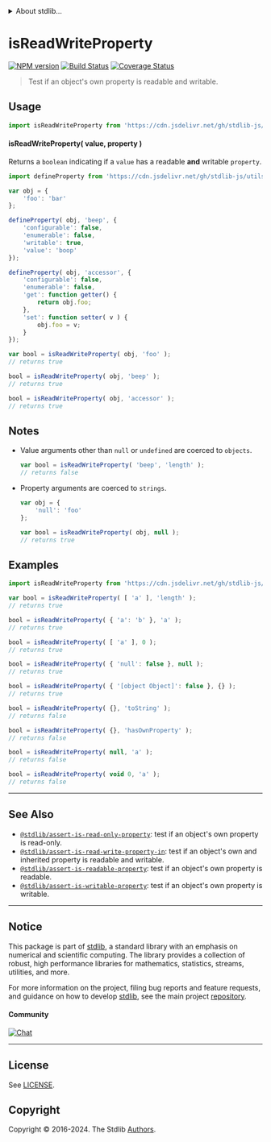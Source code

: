 <!--

@license Apache-2.0

Copyright (c) 2018 The Stdlib Authors.

Licensed under the Apache License, Version 2.0 (the "License");
you may not use this file except in compliance with the License.
You may obtain a copy of the License at

   http://www.apache.org/licenses/LICENSE-2.0

Unless required by applicable law or agreed to in writing, software
distributed under the License is distributed on an "AS IS" BASIS,
WITHOUT WARRANTIES OR CONDITIONS OF ANY KIND, either express or implied.
See the License for the specific language governing permissions and
limitations under the License.

-->


<details>
  <summary>
    About stdlib...
  </summary>
  <p>We believe in a future in which the web is a preferred environment for numerical computation. To help realize this future, we've built stdlib. stdlib is a standard library, with an emphasis on numerical and scientific computation, written in JavaScript (and C) for execution in browsers and in Node.js.</p>
  <p>The library is fully decomposable, being architected in such a way that you can swap out and mix and match APIs and functionality to cater to your exact preferences and use cases.</p>
  <p>When you use stdlib, you can be absolutely certain that you are using the most thorough, rigorous, well-written, studied, documented, tested, measured, and high-quality code out there.</p>
  <p>To join us in bringing numerical computing to the web, get started by checking us out on <a href="https://github.com/stdlib-js/stdlib">GitHub</a>, and please consider <a href="https://opencollective.com/stdlib">financially supporting stdlib</a>. We greatly appreciate your continued support!</p>
</details>

# isReadWriteProperty

[![NPM version][npm-image]][npm-url] [![Build Status][test-image]][test-url] [![Coverage Status][coverage-image]][coverage-url] <!-- [![dependencies][dependencies-image]][dependencies-url] -->

> Test if an object's own property is readable and writable.



<section class="usage">

## Usage

```javascript
import isReadWriteProperty from 'https://cdn.jsdelivr.net/gh/stdlib-js/assert-is-read-write-property@deno/mod.js';
```

#### isReadWriteProperty( value, property )

Returns a `boolean` indicating if a `value` has a readable **and** writable `property`.

<!-- eslint-disable no-restricted-syntax -->

```javascript
import defineProperty from 'https://cdn.jsdelivr.net/gh/stdlib-js/utils-define-property@deno/mod.js';

var obj = {
    'foo': 'bar'
};

defineProperty( obj, 'beep', {
    'configurable': false,
    'enumerable': false,
    'writable': true,
    'value': 'boop'
});

defineProperty( obj, 'accessor', {
    'configurable': false,
    'enumerable': false,
    'get': function getter() {
        return obj.foo;
    },
    'set': function setter( v ) {
        obj.foo = v;
    }
});

var bool = isReadWriteProperty( obj, 'foo' );
// returns true

bool = isReadWriteProperty( obj, 'beep' );
// returns true

bool = isReadWriteProperty( obj, 'accessor' );
// returns true
```

</section>

<!-- /.usage -->

<section class="notes">

## Notes

-   Value arguments other than `null` or `undefined` are coerced to `objects`.

    ```javascript
    var bool = isReadWriteProperty( 'beep', 'length' );
    // returns false
    ```

-   Property arguments are coerced to `strings`.

    ```javascript
    var obj = {
        'null': 'foo'
    };

    var bool = isReadWriteProperty( obj, null );
    // returns true
    ```

</section>

<!-- /.notes -->

<section class="examples">

## Examples

<!-- eslint-disable object-curly-newline -->

<!-- eslint no-undef: "error" -->

```javascript
import isReadWriteProperty from 'https://cdn.jsdelivr.net/gh/stdlib-js/assert-is-read-write-property@deno/mod.js';

var bool = isReadWriteProperty( [ 'a' ], 'length' );
// returns true

bool = isReadWriteProperty( { 'a': 'b' }, 'a' );
// returns true

bool = isReadWriteProperty( [ 'a' ], 0 );
// returns true

bool = isReadWriteProperty( { 'null': false }, null );
// returns true

bool = isReadWriteProperty( { '[object Object]': false }, {} );
// returns true

bool = isReadWriteProperty( {}, 'toString' );
// returns false

bool = isReadWriteProperty( {}, 'hasOwnProperty' );
// returns false

bool = isReadWriteProperty( null, 'a' );
// returns false

bool = isReadWriteProperty( void 0, 'a' );
// returns false
```

</section>

<!-- /.examples -->

<!-- Section for related `stdlib` packages. Do not manually edit this section, as it is automatically populated. -->

<section class="related">

* * *

## See Also

-   <span class="package-name">[`@stdlib/assert-is-read-only-property`][@stdlib/assert/is-read-only-property]</span><span class="delimiter">: </span><span class="description">test if an object's own property is read-only.</span>
-   <span class="package-name">[`@stdlib/assert-is-read-write-property-in`][@stdlib/assert/is-read-write-property-in]</span><span class="delimiter">: </span><span class="description">test if an object's own and inherited property is readable and writable.</span>
-   <span class="package-name">[`@stdlib/assert-is-readable-property`][@stdlib/assert/is-readable-property]</span><span class="delimiter">: </span><span class="description">test if an object's own property is readable.</span>
-   <span class="package-name">[`@stdlib/assert-is-writable-property`][@stdlib/assert/is-writable-property]</span><span class="delimiter">: </span><span class="description">test if an object's own property is writable.</span>

</section>

<!-- /.related -->

<!-- Section for all links. Make sure to keep an empty line after the `section` element and another before the `/section` close. -->


<section class="main-repo" >

* * *

## Notice

This package is part of [stdlib][stdlib], a standard library with an emphasis on numerical and scientific computing. The library provides a collection of robust, high performance libraries for mathematics, statistics, streams, utilities, and more.

For more information on the project, filing bug reports and feature requests, and guidance on how to develop [stdlib][stdlib], see the main project [repository][stdlib].

#### Community

[![Chat][chat-image]][chat-url]

---

## License

See [LICENSE][stdlib-license].


## Copyright

Copyright &copy; 2016-2024. The Stdlib [Authors][stdlib-authors].

</section>

<!-- /.stdlib -->

<!-- Section for all links. Make sure to keep an empty line after the `section` element and another before the `/section` close. -->

<section class="links">

[npm-image]: http://img.shields.io/npm/v/@stdlib/assert-is-read-write-property.svg
[npm-url]: https://npmjs.org/package/@stdlib/assert-is-read-write-property

[test-image]: https://github.com/stdlib-js/assert-is-read-write-property/actions/workflows/test.yml/badge.svg?branch=v0.2.2
[test-url]: https://github.com/stdlib-js/assert-is-read-write-property/actions/workflows/test.yml?query=branch:v0.2.2

[coverage-image]: https://img.shields.io/codecov/c/github/stdlib-js/assert-is-read-write-property/main.svg
[coverage-url]: https://codecov.io/github/stdlib-js/assert-is-read-write-property?branch=main

<!--

[dependencies-image]: https://img.shields.io/david/stdlib-js/assert-is-read-write-property.svg
[dependencies-url]: https://david-dm.org/stdlib-js/assert-is-read-write-property/main

-->

[chat-image]: https://img.shields.io/gitter/room/stdlib-js/stdlib.svg
[chat-url]: https://app.gitter.im/#/room/#stdlib-js_stdlib:gitter.im

[stdlib]: https://github.com/stdlib-js/stdlib

[stdlib-authors]: https://github.com/stdlib-js/stdlib/graphs/contributors

[umd]: https://github.com/umdjs/umd
[es-module]: https://developer.mozilla.org/en-US/docs/Web/JavaScript/Guide/Modules

[deno-url]: https://github.com/stdlib-js/assert-is-read-write-property/tree/deno
[deno-readme]: https://github.com/stdlib-js/assert-is-read-write-property/blob/deno/README.md
[umd-url]: https://github.com/stdlib-js/assert-is-read-write-property/tree/umd
[umd-readme]: https://github.com/stdlib-js/assert-is-read-write-property/blob/umd/README.md
[esm-url]: https://github.com/stdlib-js/assert-is-read-write-property/tree/esm
[esm-readme]: https://github.com/stdlib-js/assert-is-read-write-property/blob/esm/README.md
[branches-url]: https://github.com/stdlib-js/assert-is-read-write-property/blob/main/branches.md

[stdlib-license]: https://raw.githubusercontent.com/stdlib-js/assert-is-read-write-property/main/LICENSE

<!-- <related-links> -->

[@stdlib/assert/is-read-only-property]: https://github.com/stdlib-js/assert-is-read-only-property/tree/deno

[@stdlib/assert/is-read-write-property-in]: https://github.com/stdlib-js/assert-is-read-write-property-in/tree/deno

[@stdlib/assert/is-readable-property]: https://github.com/stdlib-js/assert-is-readable-property/tree/deno

[@stdlib/assert/is-writable-property]: https://github.com/stdlib-js/assert-is-writable-property/tree/deno

<!-- </related-links> -->

</section>

<!-- /.links -->
